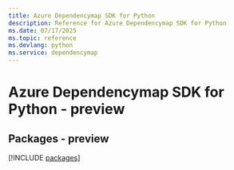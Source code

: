 ```yaml
---
title: Azure Dependencymap SDK for Python
description: Reference for Azure Dependencymap SDK for Python
ms.date: 07/17/2025
ms.topic: reference
ms.devlang: python
ms.service: dependencymap
---
```

# Azure Dependencymap SDK for Python - preview
## Packages - preview
[!INCLUDE [packages](dependencymap-index.md)]